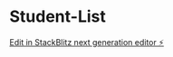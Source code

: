 # Student-List

[Edit in StackBlitz next generation editor ⚡️](https://stackblitz.com/~/github.com/Edberaga/Student-List)